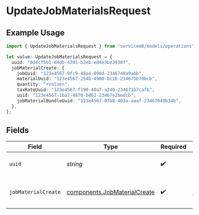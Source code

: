 # UpdateJobMaterialsRequest

## Example Usage

```typescript
import { UpdateJobMaterialsRequest } from "servicem8/models/operations";

let value: UpdateJobMaterialsRequest = {
  uuid: "8d4cf5b1-d4db-4391-b2eb-e84e3be3938f",
  jobMaterialCreate: {
    jobUuid: "123e4567-9fc9-48a4-890d-2346740a9abb",
    materialUuid: "123e4567-254b-4900-bc16-234675b70bcb",
    quantity: "<value>",
    taxRateUuid: "123e4567-f190-40a7-a240-234671b7cafb",
    uuid: "123e4567-1ba7-4870-b862-23467e2bedcb",
    jobMaterialBundleUuid: "123e4567-07b8-403a-aaaf-23467049b34b",
  },
};
```

## Fields

| Field                                                                        | Type                                                                         | Required                                                                     | Description                                                                  |
| ---------------------------------------------------------------------------- | ---------------------------------------------------------------------------- | ---------------------------------------------------------------------------- | ---------------------------------------------------------------------------- |
| `uuid`                                                                       | *string*                                                                     | :heavy_check_mark:                                                           | UUID of the Job Material                                                     |
| `jobMaterialCreate`                                                          | [components.JobMaterialCreate](../../models/components/jobmaterialcreate.md) | :heavy_check_mark:                                                           | Job Material fields to update                                                |